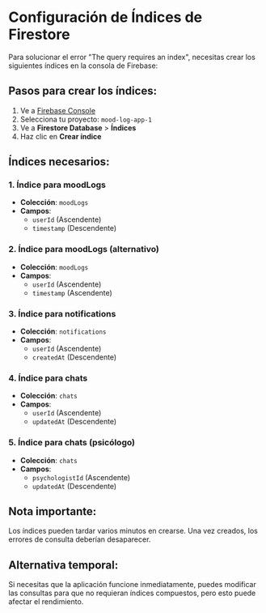 # Configuración de Índices de Firestore

Para solucionar el error "The query requires an index", necesitas crear los siguientes índices en la consola de Firebase:

## Pasos para crear los índices:

1. Ve a [Firebase Console](https://console.firebase.google.com/)
2. Selecciona tu proyecto: `mood-log-app-1`
3. Ve a **Firestore Database** > **Índices**
4. Haz clic en **Crear índice**

## Índices necesarios:

### 1. Índice para moodLogs
- **Colección**: `moodLogs`
- **Campos**:
  - `userId` (Ascendente)
  - `timestamp` (Descendente)

### 2. Índice para moodLogs (alternativo)
- **Colección**: `moodLogs`
- **Campos**:
  - `userId` (Ascendente)
  - `timestamp` (Ascendente)

### 3. Índice para notifications
- **Colección**: `notifications`
- **Campos**:
  - `userId` (Ascendente)
  - `createdAt` (Descendente)

### 4. Índice para chats
- **Colección**: `chats`
- **Campos**:
  - `userId` (Ascendente)
  - `updatedAt` (Descendente)

### 5. Índice para chats (psicólogo)
- **Colección**: `chats`
- **Campos**:
  - `psychologistId` (Ascendente)
  - `updatedAt` (Descendente)

## Nota importante:
Los índices pueden tardar varios minutos en crearse. Una vez creados, los errores de consulta deberían desaparecer.

## Alternativa temporal:
Si necesitas que la aplicación funcione inmediatamente, puedes modificar las consultas para que no requieran índices compuestos, pero esto puede afectar el rendimiento.
